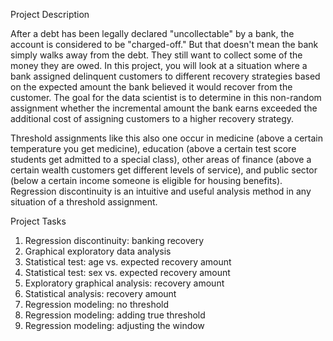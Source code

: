 Project Description

After a debt has been legally declared "uncollectable" by a bank, the account is considered to be "charged-off." But that doesn't mean the bank simply walks away from the debt. They still want to collect some of the money they are owed. In this project, you will look at a situation where a bank assigned delinquent customers to different recovery strategies based on the expected amount the bank believed it would recover from the customer. The goal for the data scientist is to determine in this non-random assignment whether the incremental amount the bank earns exceeded the additional cost of assigning customers to a higher recovery strategy.

Threshold assignments like this also one occur in medicine (above a certain temperature you get medicine), education (above a certain test score students get admitted to a special class), other areas of finance (above a certain wealth customers get different levels of service), and public sector (below a certain income someone is eligible for housing benefits). Regression discontinuity is an intuitive and useful analysis method in any situation of a threshold assignment.

Project Tasks

1. Regression discontinuity: banking recovery
2. Graphical exploratory data analysis
3. Statistical test: age vs. expected recovery amount
4. Statistical test: sex vs. expected recovery amount
5. Exploratory graphical analysis: recovery amount
6. Statistical analysis: recovery amount
7. Regression modeling: no threshold
8. Regression modeling: adding true threshold
9. Regression modeling: adjusting the window
